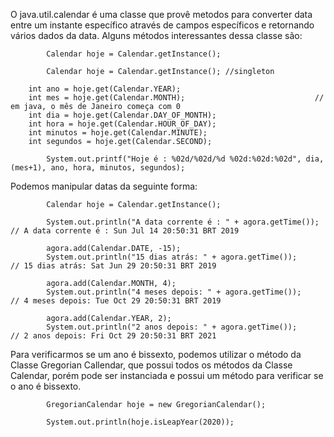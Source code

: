 O java.util.calendar é uma classe que provê metodos para converter data entre um instante específico através de campos específicos e retornando vários dados da data. Alguns métodos interessantes dessa classe são:
```
        Calendar hoje = Calendar.getInstance();

        Calendar hoje = Calendar.getInstance(); //singleton

	int ano = hoje.get(Calendar.YEAR);
	int mes = hoje.get(Calendar.MONTH);                             // em java, o mês de Janeiro começa com 0
	int dia = hoje.get(Calendar.DAY_OF_MONTH);
	int hora = hoje.get(Calendar.HOUR_OF_DAY);
	int minutos = hoje.get(Calendar.MINUTE);
	int segundos = hoje.get(Calendar.SECOND);

        System.out.printf("Hoje é : %02d/%02d/%d %02d:%02d:%02d", dia, (mes+1), ano, hora, minutos, segundos);
```
Podemos manipular datas da seguinte forma:
```
        Calendar hoje = Calendar.getInstance();

        System.out.println("A data corrente é : " + agora.getTime());   // A data corrente é : Sun Jul 14 20:50:31 BRT 2019

        agora.add(Calendar.DATE, -15);
        System.out.println("15 dias atrás: " + agora.getTime());        // 15 dias atrás: Sat Jun 29 20:50:31 BRT 2019

        agora.add(Calendar.MONTH, 4);
        System.out.println("4 meses depois: " + agora.getTime());       // 4 meses depois: Tue Oct 29 20:50:31 BRT 2019

        agora.add(Calendar.YEAR, 2);
        System.out.println("2 anos depois: " + agora.getTime());        // 2 anos depois: Fri Oct 29 20:50:31 BRT 2021
```
Para verificarmos se um ano é bissexto, podemos utilizar o método da Classe Gregorian Callendar, que possui todos os métodos da Classe Calendar, porém pode ser instanciada e possui um método para verificar se o ano é bissexto.
```
		GregorianCalendar hoje = new GregorianCalendar();
		
		System.out.println(hoje.isLeapYear(2020));
```